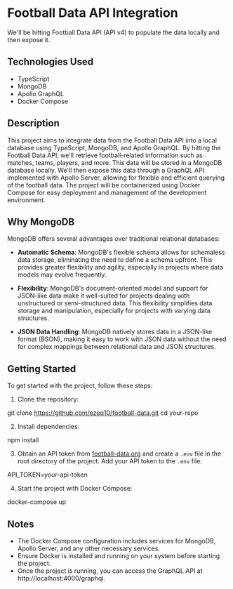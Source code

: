# Football Data API Integration

We'll be hitting Football Data API (API v4) to populate the data locally and then expose it.

## Technologies Used

- TypeScript
- MongoDB
- Apollo GraphQL
- Docker Compose

## Description

This project aims to integrate data from the Football Data API into a local database using TypeScript, MongoDB, and Apollo GraphQL. By hitting the Football Data API, we'll retrieve football-related information such as matches, teams, players, and more. This data will be stored in a MongoDB database locally. We'll then expose this data through a GraphQL API implemented with Apollo Server, allowing for flexible and efficient querying of the football data. The project will be containerized using Docker Compose for easy deployment and management of the development environment.

## Why MongoDB

MongoDB offers several advantages over traditional relational databases:

- **Automatic Schema**: MongoDB's flexible schema allows for schemaless data storage, eliminating the need to define a schema upfront. This provides greater flexibility and agility, especially in projects where data models may evolve frequently.

- **Flexibility**: MongoDB's document-oriented model and support for JSON-like data make it well-suited for projects dealing with unstructured or semi-structured data. This flexibility simplifies data storage and manipulation, especially for projects with varying data structures.

- **JSON Data Handling**: MongoDB natively stores data in a JSON-like format (BSON), making it easy to work with JSON data without the need for complex mappings between relational data and JSON structures.

## Getting Started

To get started with the project, follow these steps:

1. Clone the repository:

git clone https://github.com/ezeq10/football-data.git
cd your-repo

2. Install dependencies:

npm install

3. Obtain an API token from [football-data.org](https://www.football-data.org/) and create a `.env` file in the root directory of the project. Add your API token to the `.env` file:

API_TOKEN=your-api-token

4. Start the project with Docker Compose:

docker-compose up

## Notes

- The Docker Compose configuration includes services for MongoDB, Apollo Server, and any other necessary services.
- Ensure Docker is installed and running on your system before starting the project.
- Once the project is running, you can access the GraphQL API at http://localhost:4000/graphql.

